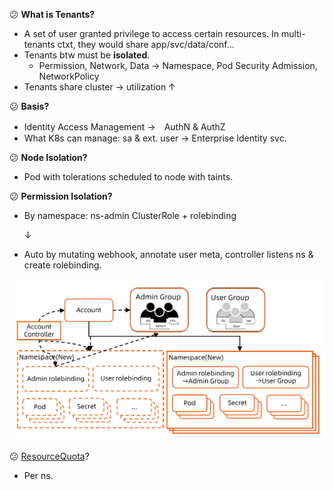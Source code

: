 :confused: **What is Tenants?**

- A set of user granted privilege to access certain resources. In multi-tenants ctxt, they would share app/svc/data/conf...
- Tenants btw must be **isolated**.
  - Permission, Network, Data → Namespace, Pod Security Admission, NetworkPolicy
- Tenants share cluster → utilization ↑



:confused: **Basis?**

- Identity Access Management →　AuthN & AuthZ
- What K8s can manage: sa & ext. user → Enterprise Identity svc.



:confused: **Node Isolation?**

- Pod with tolerations scheduled to node with taints.



:confused: **Permission Isolation?**

- By namespace: ns-admin ClusterRole + rolebinding

  ↓

- Auto by mutating webhook, annotate user meta, controller listens ns & create rolebinding.



![image-20240621142444220](./Tenents.assets/image-20240621142444220.png)



:confused: [ResourceQuota](https://kubernetes.io/docs/concepts/policy/resource-quotas/)?

- Per ns.